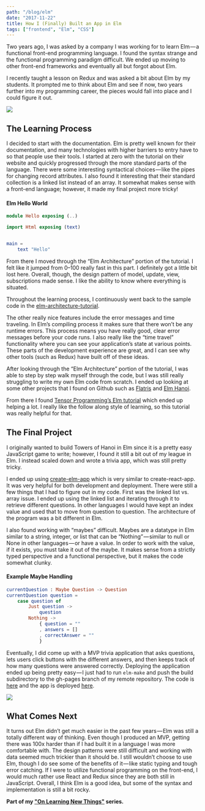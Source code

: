 ```yaml
---
path: "/blog/elm"
date: "2017-11-22"
title: How I (Finally) Built an App in Elm
tags: ["frontend", "Elm", "CSS"]
---
```


Two years ago, I was asked by a company I was working for to learn Elm — a functional front-end programming language. I found the syntax strange and the functional programming paradigm difficult. We ended up moving to other front-end frameworks and eventually all but forgot about Elm.

I recently taught a lesson on Redux and was asked a bit about Elm by my students. It prompted me to think about Elm and see if now, two years further into my programming career, the pieces would fall into place and I could figure it out.


![](https://cdn-images-1.medium.com/max/800/1*PulJgoDtSE5eWBAjaLO6Wg.png)

## The Learning Process

I decided to start with the documentation. Elm is pretty well known for their documentation, and many technologies with higher barriers to entry have to so that people use their tools. I started at zero with the tutorial on their website and quickly progressed through the more standard parts of the language. There were some interesting syntactical choices — like the pipes for changing record attributes. I also found it interesting that their standard collection is a linked list instead of an array. It somewhat makes sense with a front-end language; however, it made my final project more tricky!

#### Elm Hello World

```elm
module Hello exposing (..)

import Html exposing (text)


main = 
    text "Hello"
```

From there I moved through the “Elm Architecture” portion of the tutorial. I felt like it jumped from 0–100 really fast in this part. I definitely got a little bit lost here. Overall, though, the design pattern of model, update, view, subscriptions made sense. I like the ability to know where everything is situated.

Throughout the learning process, I continuously went back to the sample code in the [elm-architecture-tutorial](https://github.com/evancz/elm-architecture-tutorial/blob/master/examples/01-button.elm).

The other really nice features include the error messages and time traveling. In Elm’s compiling process it makes sure that there won’t be any runtime errors. This process means you have really good, clear error messages before your code runs. I also really like the “time travel” functionality where you can see your application’s state at various points. These parts of the development experience are great, and I can see why other tools (such as Redux) have built off of these ideas.

After looking through the “Elm Architecture” portion of the tutorial, I was able to step by step walk myself through the code, but I was still really struggling to write my own Elm code from scratch. I ended up looking at some other projects that I found on Github such as [Flatris](https://github.com/w0rm/elm-flatris) and [Elm Hanoi](https://github.com/dstoeckel/hanoi/blob/master/Hanoi.elm).

From there I found [Tensor Programming’s Elm tutorial](https://www.youtube.com/watch?v=Rf2CkojtxFw) which ended up helping a lot. I really like the follow along style of learning, so this tutorial was really helpful for that.

## The Final Project

I originally wanted to build Towers of Hanoi in Elm since it is a pretty easy JavaScript game to write; however, I found it still a bit out of my league in Elm. I instead scaled down and wrote a trivia app, which was still pretty tricky.

I ended up using [create-elm-app](https://github.com/halfzebra/create-elm-app) which is very similar to create-react-app. It was very helpful for both development and deployment. There were still a few things that I had to figure out in my code. First was the linked list vs. array issue. I ended up using the linked list and iterating through it to retrieve different questions. In other languages I would have kept an index value and used that to move from question to question. The architecture of the program was a bit different in Elm.

I also found working with “maybes” difficult. Maybes are a datatype in Elm similar to a string, integer, or list that can be “Nothing” — similar to null or None in other languages — or have a value. In order to work with the value, if it exists, you must take it out of the maybe. It makes sense from a strictly typed perspective and a functional perspective, but it makes the code somewhat clunky.

#### Example Maybe Handling

```elm
currentQuestion : Maybe Question -> Question
currentQuestion question = 
    case question of
        Just question ->
            question
        Nothing ->
            { question = ""
            , answers = []
            , correctAnswer = ""
            }
```

Eventually, I did come up with a MVP trivia application that asks questions, lets users click buttons with the different answers, and then keeps track of how many questions were answered correctly. Deploying the application ended up being pretty easy — I just had to run `elm-make` and push the build subdirectory to the gh-pages branch of my remote repository. The code is [here](https://github.com/aspittel/elm-trivia-app/tree/master/src) and the app is deployed [here](https://aspittel.github.io/elm-trivia-app/).

![](https://cdn-images-1.medium.com/max/800/1*7OhjN0faYmhp1qULuHTyLg.png)

## What Comes Next

It turns out Elm didn’t get much easier in the past few years — Elm was still a totally different way of thinking. Even though I produced an MVP, getting there was 100x harder than if I had built it in a language I was more comfortable with. The design patterns were still difficult and working with data seemed much trickier than it should be. I still wouldn’t choose to use Elm, though I do see some of the benefits of it — like static typing and tough error catching. If I were to utilize functional programming on the front-end, I would much rather use React and Redux since they are both still in JavaScript. Overall, I think Elm is a good idea, but some of the syntax and implementation is still a bit rocky.

**Part of my ["On Learning New Things"](https://medium.com/on-learning-new-things/learning-new-things-f4db7f16724) series.**
